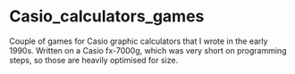 # Casio_calculators_games
Couple of games for Casio graphic calculators that I wrote in the early 1990s. Written on a Casio fx-7000g, which was very short on programming steps, so those are heavily optimised for size.
